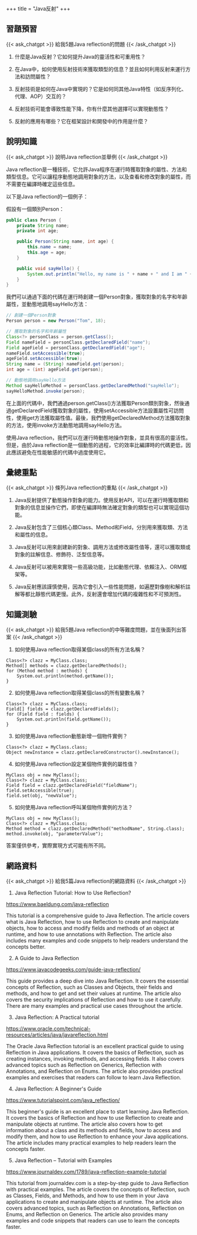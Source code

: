 +++
title = "Java反射"
+++
## 習題預習
{{< ask_chatgpt >}}
給我5題Java reflection的問題
{{< /ask_chatgpt >}}



1. 什麼是Java反射？它如何提升Java的靈活性和可重用性？

2. 在Java中，如何使用反射技術來獲取類型的信息？並且如何利用反射来運行方法和訪問屬性？

3. 反射技術是如何在Java中實現的？它是如何同其他Java特性（如反序列化、代理、AOP）交互的？

4. 反射技術可能會導致性能下降，你有什麼其他選擇可以實現動態性？

5. 反射的應用有哪些？它在框架設計和開發中的作用是什麼？   

## 說明知識
{{< ask_chatgpt >}}
說明Java reflection並舉例
{{< /ask_chatgpt >}}



Java reflection是一種技術，它允許Java程序在運行時獲取對象的屬性、方法和類型信息。它可以讓程序動態地調用對象的方法，以及查看和修改對象的屬性，而不需要在編譯時確定這些信息。

以下是Java reflection的一個例子：

假設有一個類別Person：

```java
public class Person {
    private String name;
    private int age;

    public Person(String name, int age) {
        this.name = name;
        this.age = age;
    }

    public void sayHello() {
        System.out.println("Hello, my name is " + name + " and I am " + age + " years old.");
    }
}
```

我們可以通過下面的代碼在運行時創建一個Person對象，獲取對象的名字和年齡屬性，並動態地調用sayHello方法：

```java
// 創建一個Person對象
Person person = new Person("Tom", 18);

// 獲取對象的名字和年齡屬性
Class<?> personClass = person.getClass();
Field nameField = personClass.getDeclaredField("name");
Field ageField = personClass.getDeclaredField("age");
nameField.setAccessible(true);
ageField.setAccessible(true);
String name = (String) nameField.get(person);
int age = (int) ageField.get(person);

// 動態地調用sayHello方法
Method sayHelloMethod = personClass.getDeclaredMethod("sayHello");
sayHelloMethod.invoke(person);
```

在上面的代碼中，我們通過person.getClass()方法獲取Person類別對象，然後通過getDeclaredField獲取對象的屬性，使用setAccessible方法設置屬性可訪問性，使用get方法獲取屬性值。最後，我們使用getDeclaredMethod方法獲取對象的方法，使用invoke方法動態地調用sayHello方法。

使用Java reflection，我們可以在運行時動態地操作對象，並具有很高的靈活性。但是，由於Java reflection是一個動態的過程，它的效率比編譯時的代碼更低，因此應該避免在性能敏感的代碼中過度使用它。   

## 彙總重點
{{< ask_chatgpt >}}
條列Java reflection的重點
{{< /ask_chatgpt >}}



1. Java反射提供了動態操作對象的能力。使用反射API，可以在運行時獲取類和對象的信息並操作它們，即使在編譯時無法確定對象的類型也可以實現這個功能。

2. Java反射包含了三個核心類Class、Method和Field，分別用來獲取類、方法和屬性的信息。

3. Java反射可以用來創建新的對象、調用方法或修改屬性值等，還可以獲取類或對象的註解信息、修飾符、泛型信息等。

4. Java反射可以被用來實現一些高級功能，比如動態代理、依賴注入、ORM框架等。

5. Java反射應該謹慎使用，因為它會引入一些性能問題，如遍歷對像樹和解析註解等都比靜態代碼更慢。此外，反射還會增加代碼的複雜性和不可預測性。   

## 知識測驗
{{< ask_chatgpt >}}
給我5題Java reflection的中等難度問題，並在後面列出答案
{{< /ask_chatgpt >}}



1. 如何使用Java reflection取得某個class的所有方法名稱？

```
Class<?> clazz = MyClass.class;
Method[] methods = clazz.getDeclaredMethods();
for (Method method : methods) {
    System.out.println(method.getName());
}
```

2. 如何使用Java reflection取得某個class的所有變數名稱？

```
Class<?> clazz = MyClass.class;
Field[] fields = clazz.getDeclaredFields();
for (Field field : fields) {
    System.out.println(field.getName());
}
```

3. 如何使用Java reflection動態新增一個物件實例？

```
Class<?> clazz = MyClass.class;
Object newInstance = clazz.getDeclaredConstructor().newInstance();
```

4. 如何使用Java reflection設定某個物件實例的屬性值？

```
MyClass obj = new MyClass();
Class<?> clazz = MyClass.class;
Field field = clazz.getDeclaredField("fieldName");
field.setAccessible(true);
field.set(obj, "newValue");
```

5. 如何使用Java reflection呼叫某個物件實例的方法？

```
MyClass obj = new MyClass();
Class<?> clazz = MyClass.class;
Method method = clazz.getDeclaredMethod("methodName", String.class);
method.invoke(obj, "parameterValue");
```

答案僅供參考，實際實現方式可能有所不同。   

## 網路資料
{{< ask_chatgpt >}}
給我5篇Java reflection的網路資料
{{< /ask_chatgpt >}}



1. Java Reflection Tutorial: How to Use Reflection? 

https://www.baeldung.com/java-reflection 

This tutorial is a comprehensive guide to Java Reflection. The article covers what is Java Reflection, how to use Reflection to create and manipulate objects, how to access and modify fields and methods of an object at runtime, and how to use annotations with Reflection. The article also includes many examples and code snippets to help readers understand the concepts better. 

2. A Guide to Java Reflection 

https://www.javacodegeeks.com/guide-java-reflection/ 

This guide provides a deep dive into Java Reflection. It covers the essential concepts of Reflection, such as Classes and Objects, their fields and methods, and how to get and set their values at runtime. The article also covers the security implications of Reflection and how to use it carefully. There are many examples and practical use cases throughout the article. 

3. Java Reflection: A Practical tutorial 

https://www.oracle.com/technical-resources/articles/java/javareflection.html 

The Oracle Java Reflection tutorial is an excellent practical guide to using Reflection in Java applications. It covers the basics of Reflection, such as creating instances, invoking methods, and accessing fields. It also covers advanced topics such as Reflection on Generics, Reflection with Annotations, and Reflection on Enums. The article also provides practical examples and exercises that readers can follow to learn Java Reflection. 

4. Java Reflection: A Beginner's Guide 

https://www.tutorialspoint.com/java_reflection/ 

This beginner's guide is an excellent place to start learning Java Reflection. It covers the basics of Reflection and how to use Reflection to create and manipulate objects at runtime. The article also covers how to get information about a class and its methods and fields, how to access and modify them, and how to use Reflection to enhance your Java applications. The article includes many practical examples to help readers learn the concepts faster. 

5. Java Reflection – Tutorial with Examples 

https://www.journaldev.com/1789/java-reflection-example-tutorial 

This tutorial from journaldev.com is a step-by-step guide to Java Reflection with practical examples. The article covers the concepts of Reflection, such as Classes, Fields, and Methods, and how to use them in your Java applications to create and manipulate objects at runtime. The article also covers advanced topics, such as Reflection on Annotations, Reflection on Enums, and Reflection on Generics. The article also provides many examples and code snippets that readers can use to learn the concepts faster.   

